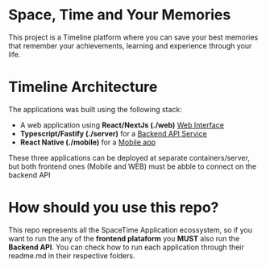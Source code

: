 # Space, Time and Your Memories
This project is a Timeline platform where you can save your best memories that remember your achievements, learning and experience through your life.

# Timeline Architecture 
The applications was built using the following stack:
- A web application using **React/NextJs (./web)** [Web Interface]('./FakeUrl')
- **Typescript/Fastify (./server)** for a [Backend API Service]('./FakeUrl')
- **React Native (./mobile)** for a [Mobile app]('./FakeUrl')

These three applications can be deployed at separate containers/server, but both frontend ones (Mobile and WEB) must be abble to connect on the backend API

# How should you use this repo?
This repo represents all the SpaceTime Application ecossystem, so if you want to run the any of the **frontend plataform** you **MUST** also run the **Backend API**. You can check how to run each application through their readme.md in their respective folders.



